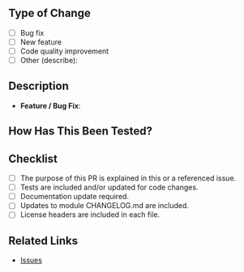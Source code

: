 <!--
Thank you for contributing to the Blobfuse2.
Please verify the following before submitting your PR, thank you!
-->
## Type of Change
<!-- Place an 'x' in the relevant box(es) -->
- [ ] Bug fix
- [ ] New feature
- [ ] Code quality improvement
- [ ] Other (describe):

## Description
<!-- Provide a short summary of the changes in this PR. Explain the purpose, context, and any background information needed to understand the changes. -->

- **Feature / Bug Fix**:


## How Has This Been Tested?
<!-- Describe the testing strategy and any relevant details. Include information on how the change was tested (e.g., unit tests, integration tests, manual testing). If tests were added, specify what scenarios they cover. -->

## Checklist
<!-- Place an 'x' in the relevant box(es) -->
- [ ] The purpose of this PR is explained in this or a referenced issue.
- [ ] Tests are included and/or updated for code changes.
- [ ] Documentation update required.
- [ ] Updates to module CHANGELOG.md are included.
- [ ] License headers are included in each file.

## Related Links
- [Issues](<link>)
<!--  please add the following info if they were relavant to the PR.
- [Documents](<link>)
- [Email Subject]
-->
